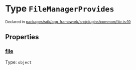 # Type `FileManagerProvides`
<sub>Declared in [packages/sdk/app-framework/src/plugins/common/file.ts:19](https://github.com/dxos/dxos/blob/5efa14d7c/packages/sdk/app-framework/src/plugins/common/file.ts#L19)</sub>




## Properties
### [file](https://github.com/dxos/dxos/blob/5efa14d7c/packages/sdk/app-framework/src/plugins/common/file.ts#L20)
Type: <code>object</code>





